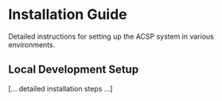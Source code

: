 # Installation Guide

Detailed instructions for setting up the ACSP system in various environments.

## Local Development Setup
[... detailed installation steps ...]
